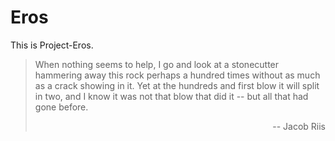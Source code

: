 # Eros
This is Project-Eros.

> When nothing seems to help, I go and look at a stonecutter hammering away this rock perhaps a hundred times without as much as a crack showing in it. Yet at the hundreds and first blow it will split in two, and I know it was not that blow that did it -- but all that had gone before.
> <p align="right"> -- Jacob Riis</p>
